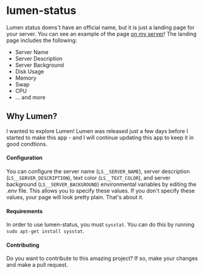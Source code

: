 # lumen-status
Lumen status doens't have an official name, but it is just a landing page for your server. You can see an example of the page [on my server](http://cosmos.team-radiant.com/)! The landing page includes the following:
* Server Name
* Server Description
* Server Background
* Disk Usage
* Memory
* Swap
* CPU
* ... and more

## Why Lumen?
I wanted to explore Lumen! Lumen was released just a few days before I started to make this app - and I will continue updating this app to keep it in good condtions.

#### Configuration
You can configure the server name (`LS__SERVER_NAME`), server description (`LS__SERVER_DESCRIPTION`), text color (`LS__TEXT_COLOR`), and server background (`LS__SERVER_BACKGROUND`) environmental variables by editing the .env file. This allows you to specify these values. If you don't specify these values, your page will look pretty plain. That's about it.

#### Requirements
In order to use lumen-status, you must `sysstat`. You can do this by running `sudo apt-get install sysstat`.

#### Contributing
Do you want to contribute to this amazing project? If so, make your changes and make a pull request.